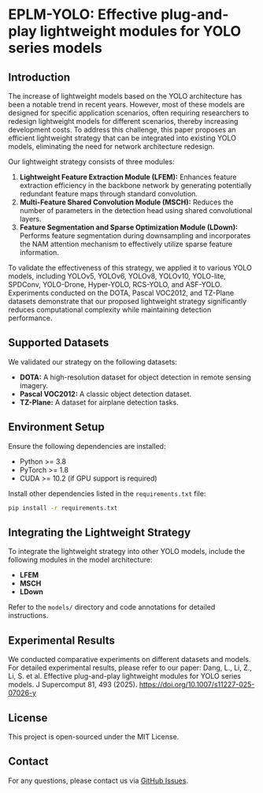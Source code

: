 
# EPLM-YOLO: Effective plug-and-play lightweight modules for YOLO series models


## Introduction

The increase of lightweight models based on the YOLO architecture has been a
notable trend in recent years. However, most of these models are designed for
specific application scenarios, often requiring researchers to redesign lightweight
models for different scenarios, thereby increasing development costs. To address
this challenge, this paper proposes an efficient lightweight strategy that can
be integrated into existing YOLO models, eliminating the need for network
architecture redesign.

Our lightweight strategy consists of three modules:
1. **Lightweight Feature Extraction Module (LFEM):** Enhances feature extraction efficiency in the backbone network by generating potentially redundant feature maps through standard convolution.
2. **Multi-Feature Shared Convolution Module (MSCH):** Reduces the number of parameters in the detection head using shared convolutional layers.
3. **Feature Segmentation and Sparse Optimization Module (LDown):** Performs feature segmentation during downsampling and incorporates the NAM attention mechanism to effectively utilize sparse feature information.

To validate the effectiveness of this strategy, we applied it to various YOLO models, including YOLOv5, YOLOv6, YOLOv8, YOLOv10, YOLO-lite, SPDConv, YOLO-Drone, Hyper-YOLO, RCS-YOLO, and ASF-YOLO. Experiments conducted on the DOTA, Pascal VOC2012, and TZ-Plane datasets demonstrate that our proposed lightweight strategy significantly reduces computational complexity while maintaining detection performance.

[//]: # (## Features)

[//]: # ()
[//]: # (- **Lightweight Design:** Easily integrates into existing YOLO models without requiring architectural redesign.)

[//]: # (- **High Adaptability:** Compatible with various YOLO models and diverse object detection scenarios.)

[//]: # (- **High Performance:** Reduces computational complexity while preserving detection accuracy.)

## Supported Datasets

We validated our strategy on the following datasets:
- **DOTA:** A high-resolution dataset for object detection in remote sensing imagery.
- **Pascal VOC2012:** A classic object detection dataset.
- **TZ-Plane:** A dataset for airplane detection tasks.

## Environment Setup

Ensure the following dependencies are installed:

- Python >= 3.8
- PyTorch >= 1.8
- CUDA >= 10.2 (if GPU support is required)

Install other dependencies listed in the `requirements.txt` file:

```bash
pip install -r requirements.txt
```

[//]: # (## Training and Testing the Model)

[//]: # ()
[//]: # (### 1. Data Preparation)

[//]: # ()
[//]: # (Download and extract the target detection datasets &#40;e.g., DOTA, Pascal VOC2012, or TZ-Plane&#41; to the specified directory.)

[//]: # ()
[//]: # (### 2. Train the Model)

[//]: # ()
[//]: # (Run the following command to start training:)

[//]: # ()
[//]: # (```bash)

[//]: # (python train.py --data ./data/dataset.yaml --cfg ./models/yolo_model.yaml --weights ./weights/pretrained.pt --epochs 100)

[//]: # (```)

[//]: # ()
[//]: # (**Parameters:**)

[//]: # (- `--data`: Path to the dataset configuration file.)

[//]: # (- `--cfg`: Path to the YOLO model configuration file.)

[//]: # (- `--weights`: Path to the pretrained weights &#40;optional&#41;.)

[//]: # (- `--epochs`: Number of training epochs.)

[//]: # ()
[//]: # (### 3. Test the Model)

[//]: # ()
[//]: # (Run the following command to test the model:)

[//]: # (```bash)

[//]: # (python test.py --data ./data/dataset.yaml --weights ./weights/trained_model.pt)

[//]: # (```)

## Integrating the Lightweight Strategy

To integrate the lightweight strategy into other YOLO models, include the following modules in the model architecture:

- **LFEM**
- **MSCH**
- **LDown**

Refer to the `models/` directory and code annotations for detailed instructions.

## Experimental Results

We conducted comparative experiments on different datasets and models. For detailed experimental results, please refer to our paper: Dang, L., Li, Z., Li, S. et al. Effective plug-and-play lightweight modules for YOLO series models. J Supercomput 81, 493 (2025). https://doi.org/10.1007/s11227-025-07026-y

## License

This project is open-sourced under the MIT License.

## Contact

For any questions, please contact us via [GitHub Issues](https://github.com/lixiaobai-star/EPLM-YOLO/issues).


